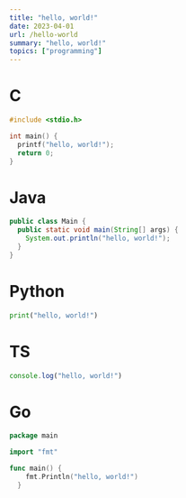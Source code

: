 ```yaml
---
title: "hello, world!"
date: 2023-04-01
url: /hello-world
summary: "hello, world!"
topics: ["programming"]
---
```



# C
```c
#include <stdio.h>

int main() {
  printf("hello, world!");
  return 0;
}
```

# Java
```java
public class Main {
  public static void main(String[] args) {
    System.out.println("hello, world!");
  }
}
```

# Python

```py
print("hello, world!")
```

# TS
```ts
console.log("hello, world!")
```

# Go

```go
package main

import "fmt"

func main() {
    fmt.Println("hello, world!")
  }
```
